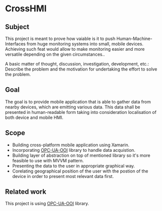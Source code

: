 # CrossHMI

## Subject

This project is meant to prove how vaiable is it to push Human-Machine-Interfaces from huge monitoring systems into small, mobile devices. Achieving such feat would allow to make monitoring easier and more versatile depending on the given circumstances..

A basic matter of thought, discussion, investigation, development, etc.:
Describe the problem and the motivation for undertaking the effort to solve the problem.

## Goal 

The goal is to provide mobile application that is able to gather data from nearby devices, which are emitting various data. This data shall be presented in human-readable form taking into consideration localisation of both device and mobile HMI.

## Scope

* Building cross-platform mobile application using Xamarin.
* Incorporating [OPC-UA-OOI](https://github.com/mpostol/OPC-UA-OOI) library to handle data acquistion.
* Building layer of abstraction on top of mentioned library so it's more feasible to use with MVVM pattern.
* Presenting the data to the user in appropriate graphical way.
* Corelating geographical position of the user with the postion of the device in order to present most relevant data first.

## Related work

This project is using [OPC-UA-OOI](https://github.com/mpostol/OPC-UA-OOI) library.
